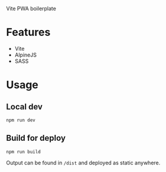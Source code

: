 Vite PWA boilerplate

# Features

- Vite
- AlpineJS
- SASS

# Usage

## Local dev

    npm run dev

## Build for deploy

    npm run build

Output can be found in `/dist` and deployed as static anywhere.
